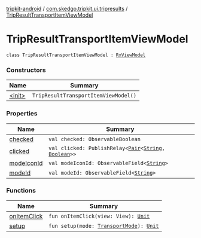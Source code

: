 [tripkit-android](../../index.md) / [com.skedgo.tripkit.ui.tripresults](../index.md) / [TripResultTransportItemViewModel](./index.md)

# TripResultTransportItemViewModel

`class TripResultTransportItemViewModel : `[`RxViewModel`](../../com.skedgo.tripkit.ui.core/-rx-view-model/index.md)

### Constructors

| Name | Summary |
|---|---|
| [&lt;init&gt;](-init-.md) | `TripResultTransportItemViewModel()` |

### Properties

| Name | Summary |
|---|---|
| [checked](checked.md) | `val checked: ObservableBoolean` |
| [clicked](clicked.md) | `val clicked: PublishRelay<`[`Pair`](https://kotlinlang.org/api/latest/jvm/stdlib/kotlin/-pair/index.html)`<`[`String`](https://kotlinlang.org/api/latest/jvm/stdlib/kotlin/-string/index.html)`, `[`Boolean`](https://kotlinlang.org/api/latest/jvm/stdlib/kotlin/-boolean/index.html)`>>` |
| [modeIconId](mode-icon-id.md) | `val modeIconId: ObservableField<`[`String`](https://kotlinlang.org/api/latest/jvm/stdlib/kotlin/-string/index.html)`>` |
| [modeId](mode-id.md) | `val modeId: ObservableField<`[`String`](https://kotlinlang.org/api/latest/jvm/stdlib/kotlin/-string/index.html)`>` |

### Functions

| Name | Summary |
|---|---|
| [onItemClick](on-item-click.md) | `fun onItemClick(view: View): `[`Unit`](https://kotlinlang.org/api/latest/jvm/stdlib/kotlin/-unit/index.html) |
| [setup](setup.md) | `fun setup(mode: `[`TransportMode`](../../com.skedgo.tripkit.common.model/-transport-mode/index.md)`): `[`Unit`](https://kotlinlang.org/api/latest/jvm/stdlib/kotlin/-unit/index.html) |

